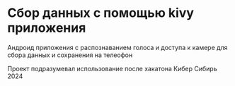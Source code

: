 # Сбор данных с помощью kivy приложения

Андроид приложения с распознаванием голоса и доступа к камере для сбора данных и сохранения на телеофон

Проект подразумевал использование после хакатона Кибер Сибирь 2024
